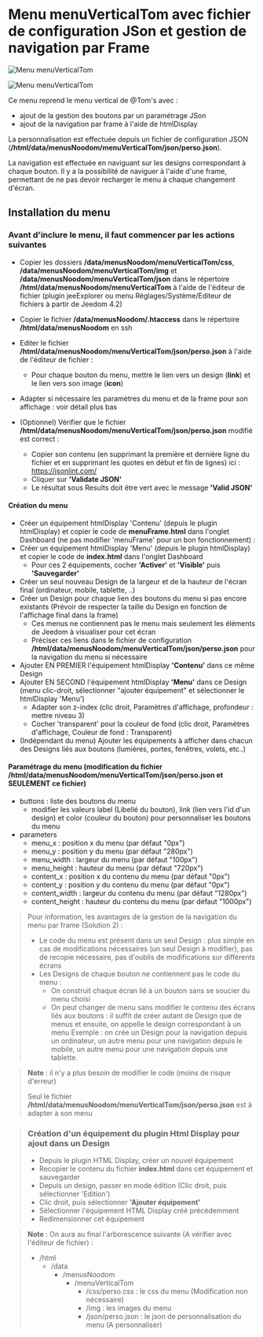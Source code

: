 # Menu menuVerticalTom avec fichier de configuration JSon et gestion de navigation par Frame
![Menu menuVerticalTom](./doc/images/menuOuvert.png)

![Menu menuVerticalTom](./doc/images/menuFerme.png)

Ce menu reprend le menu vertical de @Tom's avec :
- ajout de la gestion des boutons par un paramétrage JSon
- ajout de la navigation par frame à l'aide de htmlDisplay

La personnalisation est effectuée depuis un fichier de configuration JSON (**/html/data/menusNoodom/menuVerticalTom/json/perso.json**).

La navigation est effectuée en naviguant sur les designs correspondant à chaque bouton. 
Il y a la possibilité de naviguer à l'aide d'une frame, permettant de ne pas devoir recharger le menu à chaque changement d'écran.

## Installation du menu

### Avant d'inclure le menu, il faut commencer par les actions suivantes

   - Copier les dossiers **/data/menusNoodom/menuVerticalTom/css**, **/data/menusNoodom/menuVerticalTom/img** et **/data/menusNoodom/menuVerticalTom/json** dans le répertoire **/html/data/menusNoodom/menuVerticalTom** à l'aide de l'éditeur de fichier (plugin jeeExplorer ou menu Réglages/Système/Editeur de fichiers à partir de Jeedom 4.2)
   - Copier le fichier **/data/menusNoodom/.htaccess** dans le répertoire **/html/data/menusNoodom** en ssh

   - Editer le fichier **/html/data/menusNoodom/menuVerticalTom/json/perso.json** à l'aide de l'éditeur de fichier :
        - Pour chaque bouton du menu, mettre le lien vers un design (**link**) et le lien vers son image (**icon**)
   - Adapter si nécessaire les paramètres du menu et de la frame pour son affichage : voir détail plus bas
   - (Optionnel) Vérifier que le fichier **/html/data/menusNoodom/menuVerticalTom/json/perso.json** modifié est correct :
        - Copier son contenu (en supprimant la première et dernière ligne du fichier et en supprimant les quotes en début et fin de lignes) ici : https://jsonlint.com/
        - Cliquer sur **'Validate JSON'**
        - Le résultat sous Results doit être vert avec le message **'Valid JSON'**

#### Création du menu
   - Créer un équipement htmlDisplay 'Contenu' (depuis le plugin htmlDisplay) et copier le code de **menuFrame.html** dans l'onglet Dashboard (ne pas modifier 'menuFrame' pour un bon fonctionnement) :
   - Créer un équipement htmlDisplay 'Menu' (depuis le plugin htmlDisplay) et copier le code de **index.html** dans l'onglet Dashboard
      - Pour ces 2 équipements, cocher **'Activer'** et **'Visible'** puis **'Sauvegarder'**
   - Créer un seul nouveau Design de la largeur et de la hauteur de l'écran final (ordinateur, mobile, tablette, ..)
   - Créer un Design pour chaque lien des boutons du menu si pas encore existants (Prévoir de respecter la taille du Design en fonction de l'affichage final dans la frame)
      - Ces menus ne contiennent pas le menu mais seulement les éléments de Jeedom à visualiser pour cet écran
      - Préciser ces liens dans le fichier de configuration **/html/data/menusNoodom/menuVerticalTom/json/perso.json** pour la navigation du menu si nécessaire
   - Ajouter EN PREMIER l'équipement htmlDisplay **'Contenu'** dans ce même Design
   - Ajouter EN SECOND l'équipement htmlDisplay **'Menu'** dans ce Design (menu clic-droit, sélectionner "ajouter équipement" et sélectionner le htmlDisplay 'Menu')
      - Adapter son z-index (clic droit, Paramètres d'affichage, profondeur : mettre niveau 3)
      - Cocher 'transparent' pour la couleur de fond (clic droit, Paramètres d'affichage, Couleur de fond : Transparent)
   - (Indépendant du menu) Ajouter les équipements à afficher dans chacun des Designs liés aux boutons (lumières, portes, fenêtres, volets, etc..)

#### Paramétrage du menu (modification du fichier **/html/data/menusNoodom/menuVerticalTom/json/perso.json** et SEULEMENT ce fichier)
   - buttons : liste des boutons du menu
      - modifier les valeurs label (Libellé du bouton), link (lien vers l'id d'un design) et color (couleur du bouton) pour personnaliser les boutons du menu
   - parameters
      - menu_x : position x du menu (par défaut "0px")
      - menu_y : position y du menu (par défaut "280px")
      - menu_width : largeur du menu (par défaut "100px")
      - menu_height : hauteur du menu (par défaut "720px")
      - content_x : position x du contenu du menu (par défaut "0px")
      - content_y : position y du contenu du menu (par défaut "0px")
      - content_width : largeur du contenu du menu (par défaut "1280px")
      - content_height : hauteur du contenu du menu (par défaut "1000px")

>Pour information, les avantages de la gestion de la navigation du menu par frame (Solution 2) :
>	- Le code du menu est présent dans un seul Design : plus simple en cas de modifications nécessaires (un seul Design à modifier), pas de recopie nécessaire, pas d'oublis de modifications sur différents écrans
>	- Les Designs de chaque bouton ne contiennent pas le code du menu :
>		- On construit chaque écran lié à un bouton sans se soucier du menu choisi
>		- On peut changer de menu sans modifier le contenu des écrans liés aux boutons : il suffit de créer autant de Design que de menus et ensuite, on appelle le design correspondant à un menu
>			Exemple : on crée un Design pour la navigation depuis un ordinateur, un autre menu pour une navigation depuis le mobile, un autre menu pour une navigation depuis une tablette.

>**Note** : il n'y a plus besoin de modifier le code (moins de risque d'erreur)
>
>Seul le fichier **/html/data/menusNoodom/menuVerticalTom/json/perso.json** est à adapter à son menu

>### Création d'un équipement du plugin Html Display pour ajout dans un Design
>
>   - Depuis le plugin HTML Display, créer un nouvel équipement
>   - Recopier le contenu du fichier **index.html** dans cet équipement et sauvegarder
>   - Depuis un design, passer en mode édition (Clic droit, puis sélectionner 'Edition')
>   - Clic droit, puis sélectionner **'Ajouter équipement'**
>   - Sélectionner l'équipement HTML Display créé précédemment
>   - Redimensionner cet équipement

>**Note** : On aura au final l'arborescence suivante (A vérifier avec l'éditeur de fichier) :
>
>- /html
>    - /data
>        - /menusNoodom
>            - /menuVerticalTom  
>                - /css/perso.css : le css du menu (Modification non nécessaire)
>                - /img : les images du menu
>                - /json/perso.json : le json de personnalisation du menu (A personnaliser)
